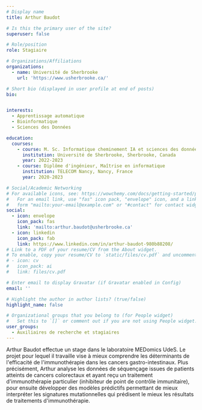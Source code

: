 ```yaml
---
# Display name
title: Arthur Baudot

# Is this the primary user of the site?
superuser: false

# Role/position
role: Stagiaire

# Organizations/Affiliations
organizations:
  - name: Université de Sherbrooke
    url: 'https://www.usherbrooke.ca/'

# Short bio (displayed in user profile at end of posts)
bio: 


interests:
  - Apprentissage automatique
  - Bioinformatique
  - Sciences des Données

education:
  courses:
    - course: M. Sc. Informatique cheminement IA et sciences des données
      institution: Université de Sherbrooke, Sherbrooke, Canada
      year: 2022-2023
    - course: Diplôme d'ingénieur, Maîtrise en informatique
      institution: TELECOM Nancy, Nancy, France
      year: 2020-2023

# Social/Academic Networking
# For available icons, see: https://wowchemy.com/docs/getting-started/page-builder/#icons
#   For an email link, use "fas" icon pack, "envelope" icon, and a link in the
#   form "mailto:your-email@example.com" or "#contact" for contact widget.
social:
  - icon: envelope
    icon_pack: fas
    link: 'mailto:arthur.baudot@usherbrooke.ca'
  - icon: linkedin
    icon_pack: fab
    link: https://www.linkedin.com/in/arthur-baudot-980b88208/
# Link to a PDF of your resume/CV from the About widget.
# To enable, copy your resume/CV to `static/files/cv.pdf` and uncomment the lines below.
# - icon: cv
#   icon_pack: ai
#   link: files/cv.pdf

# Enter email to display Gravatar (if Gravatar enabled in Config)
email: ''

# Highlight the author in author lists? (true/false)
highlight_name: false

# Organizational groups that you belong to (for People widget)
#   Set this to `[]` or comment out if you are not using People widget.
user_groups:
  - Auxiliaires de recherche et stagiaires
---
```


  Arthur Baudot effectue un stage dans le laboratoire MEDomics UdeS. Le projet pour lequel il travaille vise à mieux comprendre les déterminants de l'efficacité de l'immunothérapie dans les cancers gastro-intestinaux.
  Plus précisément, Arthur analyse les données de séquençage issues de patients atteints de cancers colorectaux et ayant reçu un traitement d'immunothérapie particulier (inhibiteur de point de contrôle immunitaire), pour ensuite développer des modèles prédictifs permettant de mieux interpréter les signatures mutationnelles qui prédisent le mieux les résultats de traitements d'immunothérapie.

